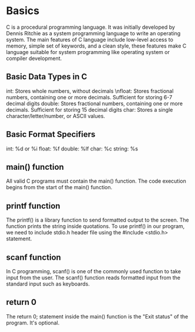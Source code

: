 # Basics
C is a procedural programming language.
It was initially developed by Dennis Ritchie as a system programming language to write an operating system. The main features of C language include low-level access to memory, simple set of keywords, and a clean style, these features make C language suitable for system programming like operating system or compiler development.

## Basic Data Types in C
int: Stores whole numbers, without decimals
\nfloat: Stores fractional numbers, containing one or more decimals. Sufficient for storing 6-7 decimal digits
double: Stores fractional numbers, containing one or more decimals. Sufficient for storing 15 decimal digits
char: Stores a single character/letter/number, or ASCII values.

## Basic Format Specifiers
int: %d or %i
float: %f
double: %lf
char: %c
string: %s

## main() function
All valid C programs must contain the main() function.
The code execution begins from the start of the main() function.

## printf function
The printf() is a library function to send formatted output to the screen.
The function prints the string inside quotations.
To use printf() in our program, we need to include stdio.h header file using the #include <stdio.h> statement.

## scanf function
In C programming, scanf() is one of the commonly used function to take input from the user. The scanf() function reads formatted input from the standard input such as keyboards.

## return 0
The return 0; statement inside the main() function is the "Exit status" of the program. It's optional.
